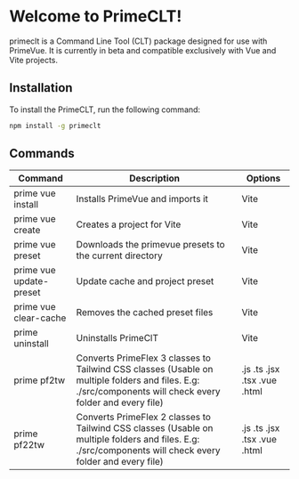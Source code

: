 # Welcome to PrimeCLT!

primeclt is a Command Line Tool (CLT) package designed for use with PrimeVue. It is currently in beta and compatible exclusively with Vue and Vite projects.

## Installation

To install the PrimeCLT, run the following command:

```bash
npm install -g primeclt
```

## Commands

| Command                 | Description                                                                                                                                             | Options                      |
| ----------------------- | ------------------------------------------------------------------------------------------------------------------------------------------------------- | ---------------------------- |
| prime vue install       | Installs PrimeVue and imports it                                                                                                                        | Vite                         |
| prime vue create        | Creates a project for Vite                                                                                                                              | Vite                         |
| prime vue preset        | Downloads the primevue presets to the current directory                                                                                                 | Vite                         |
| prime vue update-preset | Update cache and project preset                                                                                                                         | Vite                         |
| prime vue clear-cache   | Removes the cached preset files                                                                                                                         | Vite                         |
| prime uninstall         | Uninstalls PrimeClT                                                                                                                                     | Vite                         |
| prime pf2tw             | Converts PrimeFlex 3 classes to Tailwind CSS classes (Usable on multiple folders and files. E.g: ./src/components will check every folder and every file) | .js .ts .jsx .tsx .vue .html |
| prime pf22tw             | Converts PrimeFlex 2 classes to Tailwind CSS classes (Usable on multiple folders and files. E.g: ./src/components will check every folder and every file) | .js .ts .jsx .tsx .vue .html |
